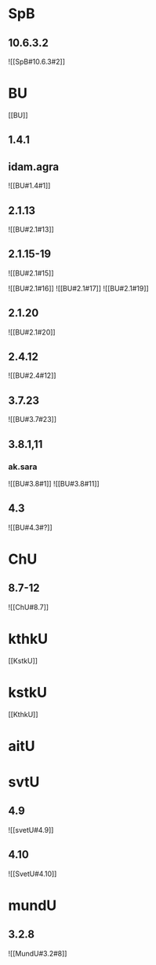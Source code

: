 

# SpB
## 10.6.3.2
![[SpB#10.6.3#2]]
# BU
[[BU]]
## 1.4.1
## idam.agra
![[BU#1.4#1]]
## 2.1.13
![[BU#2.1#13]]
## 2.1.15-19
![[BU#2.1#15]]

![[BU#2.1#16]]
![[BU#2.1#17]]
![[BU#2.1#19]]
## 2.1.20
![[BU#2.1#20]]
## 2.4.12
![[BU#2.4#12]]
## 3.7.23
![[BU#3.7#23]]
## 3.8.1,11
### ak.sara
![[BU#3.8#1]]
![[BU#3.8#11]]
## 4.3
![[BU#4.3#?]]
# ChU
## 8.7-12
![[ChU#8.7]]
# kthkU
[[KstkU]]
# kstkU
[[KthkU]]
# aitU
# svtU
## 4.9
![[svetU#4.9]]
## 4.10
![[SvetU#4.10]]
# mundU
## 3.2.8
![[MundU#3.2#8]]
